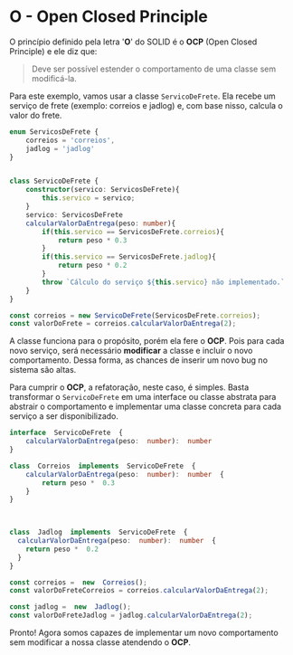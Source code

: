 # O - Open Closed Principle

  

O princípio definido pela letra '**O**' do SOLID é o **OCP** (Open Closed Principle) e ele diz que:

> Deve ser possível estender o comportamento de uma classe sem modificá-la.
> 

Para este exemplo, vamos usar a classe  ```ServicoDeFrete```. Ela recebe um serviço de frete (exemplo: correios e jadlog) e, com base nisso, calcula o valor do frete.

```typescript
enum ServicosDeFrete {
    correios = 'correios',
    jadlog = 'jadlog'
}


class ServicoDeFrete {
    constructor(servico: ServicosDeFrete){
        this.servico = servico;
    }
    servico: ServicosDeFrete
    calcularValorDaEntrega(peso: number){
        if(this.servico == ServicosDeFrete.correios){
            return peso * 0.3
        }
        if(this.servico == ServicosDeFrete.jadlog){
            return peso * 0.2
        }
        throw `Cálculo do serviço ${this.servico} não implementado.`
    }
}

const correios = new ServicoDeFrete(ServicosDeFrete.correios);
const valorDoFrete = correios.calcularValorDaEntrega(2);

```
A classe funciona para o propósito, porém ela fere o **OCP**. Pois para cada novo serviço, será necessário **modificar** a classe e incluir o novo comportamento. Dessa forma, as chances de inserir um novo bug no sistema são altas.

Para cumprir o **OCP**, a refatoração, neste caso, é simples. Basta transformar o ```ServicoDeFrete``` em uma interface ou classe abstrata para abstrair o comportamento e implementar uma classe concreta para cada serviço a ser disponibilizado.
```typescript
interface  ServicoDeFrete  {
	calcularValorDaEntrega(peso:  number):  number
}

class  Correios  implements  ServicoDeFrete  {
	calcularValorDaEntrega(peso:  number):  number  {
		return peso *  0.3
	}
}

  

class  Jadlog  implements  ServicoDeFrete  {
  calcularValorDaEntrega(peso:  number):  number  {
    return peso *  0.2
  }
}

const correios =  new  Correios();
const valorDoFreteCorreios = correios.calcularValorDaEntrega(2);

const jadlog =  new  Jadlog();
const valorDoFreteJadlog = jadlog.calcularValorDaEntrega(2);

```

Pronto! Agora somos capazes de implementar um novo comportamento sem modificar a nossa classe atendendo o **OCP**.
